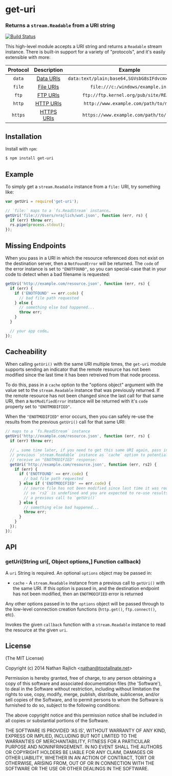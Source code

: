 get-uri
=======
### Returns a `stream.Readable` from a URI string
[![Build Status](https://travis-ci.org/TooTallNate/node-get-uri.png?branch=master)](https://travis-ci.org/TooTallNate/node-get-uri)

This high-level module accepts a URI string and returns a `Readable` stream
instance. There is built-in support for a variety of "protocols", and it's
easily extensible with more:

| Protocol  | Description                     | Example
|:---------:|:-------------------------------:|:---------------------------------:
| `data`    | [Data URIs][data]               | `data:text/plain;base64,SGVsbG8sIFdvcmxkIQ%3D%3D`
| `file`    | [File URIs][file]               | `file:///c:/windows/example.ini`
| `ftp`     | [FTP URIs][ftp]                 | `ftp://ftp.kernel.org/pub/site/README`
| `http`    | [HTTP URIs][http]               | `http://www.example.com/path/to/name`
| `https`   | [HTTPS URIs][https]             | `https://www.example.com/path/to/name`


Installation
------------

Install with `npm`:

``` bash
$ npm install get-uri
```


Example
-------

To simply get a `stream.Readable` instance from a `file:` URI, try something like:

``` js
var getUri = require('get-uri');

// `file:` maps to a `fs.ReadStream` instance…
getUri('file:///Users/nrajlich/wat.json', function (err, rs) {
  if (err) throw err;
  rs.pipe(process.stdout);
});
```


Missing Endpoints
-----------------

When you pass in a URI in which the resource referenced does not exist on the
destination server, then a `NotFoundError` will be returned. The `code` of the
error instance is set to `"ENOTFOUND"`, so you can special-case that in your code
to detect when a bad filename is requested:

``` js
getUri('http://example.com/resource.json', function (err, rs) {
  if (err) {
    if ('ENOTFOUND' == err.code) {
      // bad file path requested
    } else {
      // something else bad happened...
      throw err;
    }
  }

  // your app code…
});
```


Cacheability
------------

When calling `getUri()` with the same URI multiple times, the `get-uri` module
supports sending an indicator that the remote resource has not been modified
since the last time it has been retreived from that node process.

To do this, pass in a `cache` option to the "options object" argument
with the value set to the `stream.Readable` instance that was previously
returned. If the remote resource has not been changed since the last call for
that same URI, then a `NotModifiedError` instance will be returned with it's
`code` property set to `"ENOTMODIFIED"`.

When the `"ENOTMODIFIED"` error occurs, then you can safely re-use the
results from the previous `getUri()` call for that same URI:

``` js
// maps to a `fs.ReadStream` instance
getUri('http://example.com/resource.json', function (err, rs) {
  if (err) throw err;

  // … some time later, if you need to get this same URI again, pass in the
  // previous `stream.Readable` instance as `cache` option to potentially
  // receive an "ENOTMODIFIED" response:
  getUri('http://example.com/resource.json', function (err, rs2) {
    if (err) {
      if ('ENOTFOUND' == err.code) {
        // bad file path requested
      } else if ('ENOTMODIFIED' == err.code) {
        // source file has not been modified since last time it was requested,
        // so `rs2` is undefined and you are expected to re-use results from
        // a previous call to `getUri()`
      } else {
        // something else bad happened...
        throw err;
      }
    }
  });
});
```


API
---

### getUri(String uri[, Object options,] Function callback)

A `uri` String is required. An optional `options` object may be passed in:

 - `cache` - A `stream.Readable` instance from a previous call to `getUri()` with the same URI. If this option is passed in, and the destination endpoint has not been modified, then an `ENOTMODIFIED` error is returned

Any other options passed in to the `options` object will be passed through
to the low-level connection creation functions (`http.get()`, `ftp.connect()`,
etc).

Invokes the given `callback` function with a `stream.Readable` instance to
read the resource at the given `uri`.

License
-------

(The MIT License)

Copyright (c) 2014 Nathan Rajlich &lt;nathan@tootallnate.net&gt;

Permission is hereby granted, free of charge, to any person obtaining
a copy of this software and associated documentation files (the
'Software'), to deal in the Software without restriction, including
without limitation the rights to use, copy, modify, merge, publish,
distribute, sublicense, and/or sell copies of the Software, and to
permit persons to whom the Software is furnished to do so, subject to
the following conditions:

The above copyright notice and this permission notice shall be
included in all copies or substantial portions of the Software.

THE SOFTWARE IS PROVIDED 'AS IS', WITHOUT WARRANTY OF ANY KIND,
EXPRESS OR IMPLIED, INCLUDING BUT NOT LIMITED TO THE WARRANTIES OF
MERCHANTABILITY, FITNESS FOR A PARTICULAR PURPOSE AND NONINFRINGEMENT.
IN NO EVENT SHALL THE AUTHORS OR COPYRIGHT HOLDERS BE LIABLE FOR ANY
CLAIM, DAMAGES OR OTHER LIABILITY, WHETHER IN AN ACTION OF CONTRACT,
TORT OR OTHERWISE, ARISING FROM, OUT OF OR IN CONNECTION WITH THE
SOFTWARE OR THE USE OR OTHER DEALINGS IN THE SOFTWARE.

[data]: http://tools.ietf.org/html/rfc2397
[file]: http://tools.ietf.org/html/draft-hoffman-file-uri-03
[ftp]: http://www.w3.org/Protocols/rfc959/
[http]: http://www.w3.org/Protocols/rfc2616/rfc2616.html
[https]: http://wikipedia.org/wiki/HTTP_Secure
